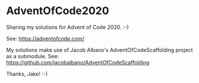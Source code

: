 # AdventOfCode2020
Sharing my solutions for Advent of Code 2020.  :-)

See: https://adventofcode.com/


My solutions make use of Jacob Albano's AdventOfCodeScaffolding project as a submodule.  See: https://github.com/jacobalbano/AdventOfCodeScaffolding

Thanks, Jake!  :-)

